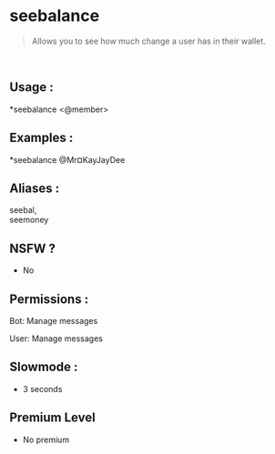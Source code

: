 # seebalance

> Allows you to see how much change a user has in their wallet.

<br>

## Usage :

*seebalance <@member>

## Examples :

*seebalance @Mr¤KayJayDee

## Aliases :

seebal,
<br>seemoney

## NSFW ?

- No

## Permissions :

Bot: Manage messages
<br>

User: Manage messages

## Slowmode :

- 3 seconds

## Premium Level

- No premium